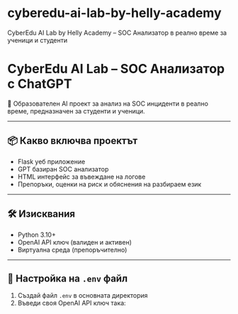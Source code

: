 # cyberedu-ai-lab-by-helly-academy
CyberEdu AI Lab by Helly Academy – SOC Анализатор в реално време за ученици и студенти


# CyberEdu AI Lab – SOC Анализатор с ChatGPT

🚀 Образователен AI проект за анализ на SOC инциденти в реално време, предназначен за студенти и ученици.

---

## 📦 Какво включва проектът

- Flask уеб приложение
- GPT базиран SOC анализатор
- HTML интерфейс за въвеждане на логове
- Препоръки, оценки на риск и обяснения на разбираем език

---

## 🛠️ Изисквания

- Python 3.10+
- OpenAI API ключ (валиден и активен)
- Виртуална среда (препоръчително)

---

## 🔐 Настройка на `.env` файл

1. Създай файл `.env` в основната директория
2. Въведи своя OpenAI API ключ така:

